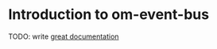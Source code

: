# Introduction to om-event-bus

TODO: write [great documentation](http://jacobian.org/writing/what-to-write/)
